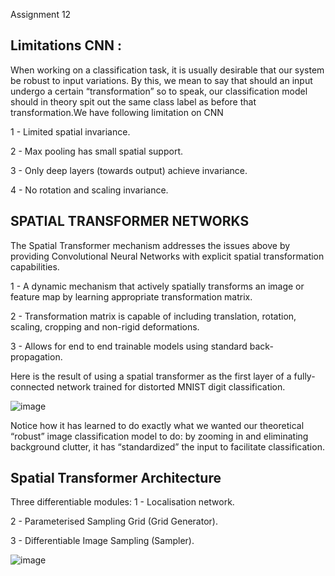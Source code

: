 Assignment 12

Limitations CNN :
----------------
When working on a classification task, it is usually desirable that our system be robust to input variations. By this, we mean to say that should an input undergo a certain “transformation” so to speak, our classification model should in theory spit out the same class label as before that transformation.We have following limitation on CNN

 1 - Limited spatial invariance.
 
 2 - Max pooling has small spatial support.
 
 3 - Only deep layers (towards output) achieve invariance.
 
 4 - No rotation and scaling invariance.

SPATIAL TRANSFORMER NETWORKS 
----------------------------

The Spatial Transformer mechanism addresses the issues above by providing Convolutional Neural Networks with explicit spatial transformation capabilities.

 1 - A dynamic mechanism that actively spatially transforms an image or feature map by learning appropriate transformation matrix.

 2 - Transformation matrix is capable of including translation, rotation, scaling, cropping and non-rigid deformations.

 3 - Allows for end to end trainable models using standard back-propagation.
 
Here is the result of using a spatial transformer as the first layer of a fully-connected network trained for distorted MNIST digit classification.

![image](https://user-images.githubusercontent.com/70502759/147410552-1cea4f3e-070e-4904-a90f-e4f68418ef42.png)

Notice how it has learned to do exactly what we wanted our theoretical “robust” image classification model to do: by zooming in and eliminating background clutter, it has “standardized” the input to facilitate classification.

Spatial Transformer Architecture
--------------------------------
Three differentiable modules:
 1 - Localisation network.
 
 2 - Parameterised Sampling Grid (Grid Generator).
 
 3 - Differentiable Image Sampling (Sampler).

![image](https://user-images.githubusercontent.com/70502759/147410614-634698fc-6636-45ab-ba6b-cafed7d0212d.png)







